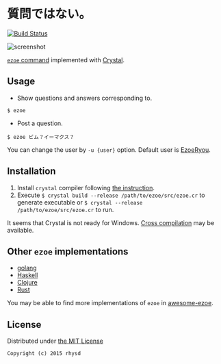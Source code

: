 質問ではない。
================

[![Build Status](https://travis-ci.org/rhysd/ezoe.svg)](https://travis-ci.org/rhysd/ezoe)

![screenshot](https://raw.githubusercontent.com/rhysd/screenshots/master/ezoe/ezoe.png)

[`ezoe` command](http://mattn.kaoriya.net/software/lang/go/20150520134340.htm) implemented with [Crystal](http://crystal-lang.org/).

## Usage

- Show questions and answers corresponding to.

```
$ ezoe
```

- Post a question.

```
$ ezoe ビム？イーマクス？
```

You can change the user by `-u {user}` option. Default user is [EzoeRyou](http://ask.fm/EzoeRyou).

## Installation

1. Install `crystal` compiler following [the instruction](http://crystal-lang.org/docs/installation/index.html).
2. Execute `$ crystal build --release /path/to/ezoe/src/ezoe.cr` to generate executable or `$ crystal --release  /path/to/ezoe/src/ezoe.cr` to run.

It seems that Crystal is not ready for Windows.  [Cross compilation](http://crystal-lang.org/docs/syntax_and_semantics/cross-compilation.html) may be available.

## Other `ezoe` implementations

- [golang](https://github.com/mattn/ezoe)
- [Haskell](https://github.com/tanakh/ezoe)
- [Clojure](https://github.com/mattn/clj-ezoe)
- [Rust](https://github.com/woxtu/rust-ezoe)

You may be able to find more implementations of `ezoe` in [awesome-ezoe](https://github.com/mattn/awesome-ezoe).

## License

Distributed under [the MIT License](http://opensource.org/licenses/MIT)

```
Copyright (c) 2015 rhysd
```

